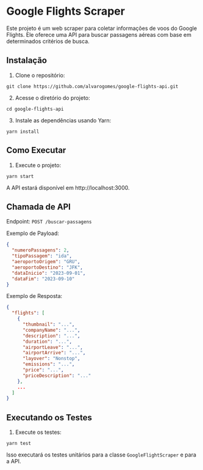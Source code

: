 
# Google Flights Scraper

Este projeto é um web scraper para coletar informações de voos do Google Flights. Ele oferece uma API para buscar passagens aéreas com base em determinados critérios de busca.

## Instalação

1. Clone o repositório:

```shell
git clone https://github.com/alvarogomes/google-flights-api.git
```

2. Acesse o diretório do projeto:

```shell
cd google-flights-api
```

3. Instale as dependências usando Yarn:

```shell
yarn install
```

## Como Executar

1. Execute o projeto:

```shell
yarn start
```

A API estará disponível em http://localhost:3000.

## Chamada de API

Endpoint: `POST /buscar-passagens`

Exemplo de Payload:
```json
{
  "numeroPassagens": 2,
  "tipoPassagem": "ida",
  "aeroportoOrigem": "GRU",
  "aeroportoDestino": "JFK",
  "dataInicio": "2023-09-01",
  "dataFim": "2023-09-10"
}
```

Exemplo de Resposta:
```json
{
  "flights": [
    {
      "thumbnail": "...",
      "companyName": "...",
      "description": "...",
      "duration": "...",
      "airportLeave": "...",
      "airportArrive": "...",
      "layover": "Nonstop",
      "emissions": "...",
      "price": "...",
      "priceDescription": "..."
    },
    ...
  ]
}
```

## Executando os Testes

1. Execute os testes:

```shell
yarn test
```

Isso executará os testes unitários para a classe `GoogleFlightScraper` e para a API.
